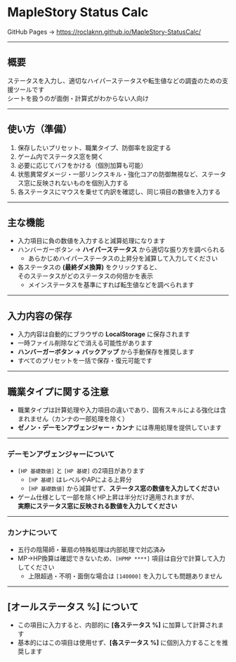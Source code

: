 # MapleStory Status Calc

GitHub Pages → https://roclaknn.github.io/MapleStory-StatusCalc/

---

## 概要
ステータスを入力し、適切なハイパーステータスや転生値などの調査のための支援ツールです  
シートを扱うのが面倒・計算式がわからない人向け  

---

## 使い方（準備）
1. 保存したいプリセット、職業タイプ、防御率を設定する  
2. ゲーム内でステータス窓を開く  
3. 必要に応じてバフをかける（個別加算も可能）  
4. 状態異常ダメージ・一部リンクスキル・強化コアの防御無視など、ステータス窓に反映されないものを個別入力する  
5. 各ステータスにマウスを乗せて内訳を確認し、同じ項目の数値を入力する  

---

## 主な機能
- 入力項目に負の数値を入力すると減算処理になります  
- ハンバーガーボタン → **ハイパーステータス** から適切な振り方を調べられる  
  - あらかじめハイパーステータスの上昇分を減算して入力してください  
- 各ステータスの **(最終ダメ換算)** をクリックすると、  
  そのステータスがどのステータスの何倍かを表示  
  - メインステータスを基準にすれば転生値などを調べられます  

---

## 入力内容の保存
- 入力内容は自動的にブラウザの **LocalStorage** に保存されます  
- 一時ファイル削除などで消える可能性があります  
- **ハンバーガーボタン → バックアップ** から手動保存を推奨します  
- すべてのプリセットを一括で保存・復元可能です  

---

## 職業タイプに関する注意
- 職業タイプは計算処理や入力項目の違いであり、固有スキルによる強化は含まれません（カンナの一部処理を除く）  
- **ゼノン・デーモンアヴェンジャー・カンナ** には専用処理を提供しています  

---

### デーモンアヴェンジャーについて
- `[HP 基礎数値]` と `[HP 基礎]` の2項目があります  
  - `[HP 基礎]` はレベルやAPによる上昇分  
  - `[HP 基礎数値]` から減算せず、**ステータス窓の数値を入力してください**  
- ゲーム仕様として一部を除くHP上昇は半分だけ適用されますが、  
  **実際にステータス窓に反映される数値を入力してください**  

---

### カンナについて
- 五行の陰陽師・華扇の特殊処理は内部処理で対応済み  
- MP→HP換算は確認できないため、`[HPMP ****]` 項目は自分で計算して入力してください  
  - 上限超過・不明・面倒な場合は `[140000]` を入力しても問題ありません  

---

## [オールステータス %] について
- この項目に入力すると、内部的に **[各ステータス %]** に加算して計算されます  
- 基本的にはこの項目は使用せず、**[各ステータス %]** に個別入力することを推奨します  
